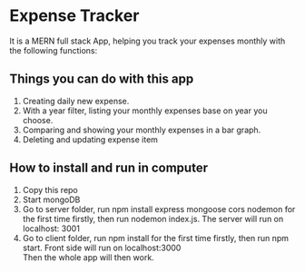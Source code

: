 # Expense Tracker

<p>
It is a MERN full stack App, helping you track your expenses monthly with the following functions:
</p>

<h2>Things you can do with this app</h2>
<ol>
<li>Creating daily new expense.</li>
<li>With a year filter, listing your monthly expenses base on year you choose.</li>
<li>Comparing and showing your monthly expenses in a bar graph.</li>
<li>Deleting and updating expense item </li>
</ol>

<h2>How to install and run in computer</h2>
<ol>
<li>Copy this repo </li>
<li>Start mongoDB</li>
<li>Go to server folder, run npm install express mongoose cors nodemon for the first time firstly, then run nodemon index.js. The server will run on localhost: 3001</li>
<li>Go to client folder, run npm install for the first time firstly, then run npm start. Front side will run on localhost:3000</li>
Then the whole app will then work.

</ol>
